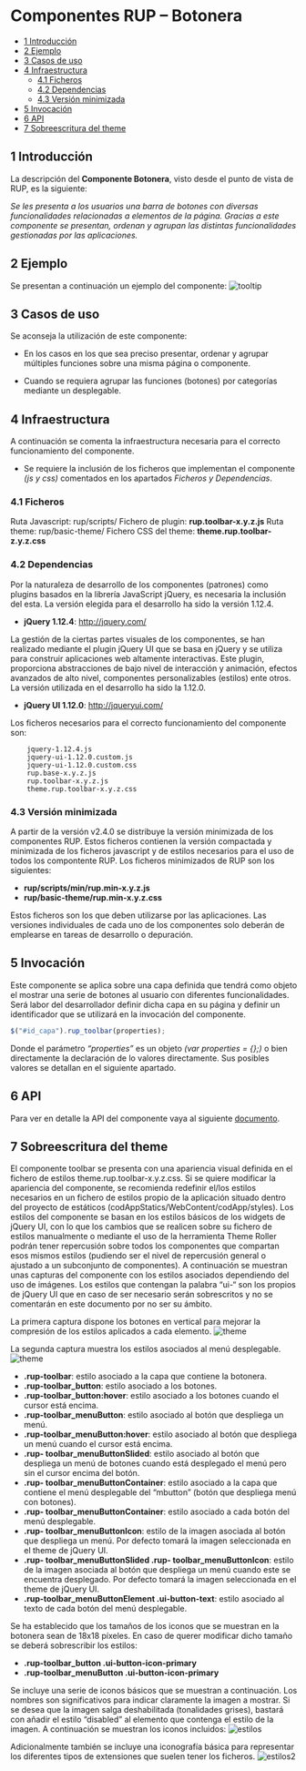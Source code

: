# Componentes RUP – Botonera

<!-- MDTOC maxdepth:6 firsth1:1 numbering:0 flatten:0 bullets:1 updateOnSave:1 -->

   - [1 Introducción](#intro)   
   - [2 Ejemplo](#ejemplo)   
   - [3 Casos de uso](#casos-de-uso)   
   - [4 Infraestructura](#infraestructura)   
      - [4.1 Ficheros](#ficheros)   
      - [4.2 Dependencias](#dependencias)   
      - [4.3 Versión minimizada](#v-minimizada)   
   - [5 Invocación](#invocac)   
   - [6 API](#api)   
   - [7 Sobreescritura del theme](#theme)   

<!-- /MDTOC -->

<a id="intro"></a>
##  1 Introducción
 La descripción del **Componente Botonera**, visto desde el punto de vista de RUP, es la siguiente:

*Se les presenta a los usuarios una barra de botones con diversas funcionalidades relacionadas a elementos de la página. Gracias a este componente se presentan, ordenan y agrupan las distintas funcionalidades gestionadas por las aplicaciones.*

<a id="ejemplo"></a>
##  2 Ejemplo
Se presentan a continuación un ejemplo del componente:
![tooltip](img/rup.toolbar_1.png)

<a id="casos-de-uso"></a>
##  3 Casos de uso
Se aconseja la utilización de este componente:
+ En los casos en los que sea preciso presentar, ordenar y agrupar múltiples funciones sobre una misma página o componente.

+ Cuando se requiera agrupar las funciones (botones) por categorías mediante un desplegable.

<a id="infraestructura"></a>
##  4 Infraestructura
A continuación se comenta la infraestructura necesaria para el correcto funcionamiento del componente.
 + Se requiere la inclusión de los ficheros que implementan el componente *(js y css)* comentados en los apartados *Ficheros y Dependencias*.

<a id="ficheros"></a>
### 4.1 Ficheros
Ruta Javascript: rup/scripts/
Fichero de plugin: **rup.toolbar-x.y.z.js**
Ruta theme: rup/basic-theme/
Fichero CSS del theme: **theme.rup.toolbar-z.y.z.css**

<a id="dependencias"></a>
### 4.2 Dependencias
Por la naturaleza de desarrollo de los componentes (patrones) como plugins basados en la librería JavaScript jQuery, es necesaria la inclusión del esta. La versión elegida para el desarrollo ha sido la versión 1.12.4.
+ **jQuery 1.12.4**: http://jquery.com/

La gestión de la ciertas partes visuales de los componentes, se han realizado mediante el plugin jQuery UI que se basa en jQuery y se utiliza para construir aplicaciones web altamente interactivas. Este plugin, proporciona abstracciones de bajo nivel de interacción y animación, efectos avanzados de alto nivel, componentes personalizables (estilos) ente otros. La versión utilizada en el desarrollo ha sido la 1.12.0.

+ **jQuery UI 1.12.0**: http://jqueryui.com/

Los ficheros necesarios para el correcto funcionamiento del componente son:

		jquery-1.12.4.js
        jquery-ui-1.12.0.custom.js
        jquery-ui-1.12.0.custom.css
        rup.base-x.y.z.js
        rup.toolbar-x.y.z.js
        theme.rup.toolbar-x.y.z.css

<a id="v-minimizada"></a>
###     4.3 Versión minimizada
A partir de la versión v2.4.0 se distribuye la versión minimizada de los componentes RUP. Estos ficheros contienen la versión compactada y minimizada de los ficheros javascript y de estilos necesarios para el uso de todos los compontente RUP.
Los ficheros minimizados de RUP son los siguientes:
+ **rup/scripts/min/rup.min-x.y.z.js**
+ **rup/basic-theme/rup.min-x.y.z.css**

Estos ficheros son los que deben utilizarse por las aplicaciones. Las versiones individuales de cada uno de los componentes solo deberán de emplearse en tareas de desarrollo o depuración.

<a id="invocac"></a>
##  5 Invocación
Este componente se aplica sobre una capa definida que tendrá como objeto el mostrar una serie de botones al usuario con diferentes funcionalidades. Será labor del desarrollador definir dicha capa en su página y definir un identificador que se utilizará en la invocación del componente.
```javascript
$("#id_capa").rup_toolbar(properties);
```
Donde el parámetro *“properties”* es un objeto *(var properties = {};)* o bien directamente la declaración de lo valores directamente. Sus posibles valores se detallan en el siguiente apartado.

<a id="api"></a>
##  6 API
Para ver en detalle la API del componente vaya al siguiente [documento](../api/rup.toolbar.md).

<a id="theme"></a>
##  7 Sobreescritura del theme
El componente toolbar se presenta con una apariencia visual definida en el fichero de estilos theme.rup.toolbar-x.y.z.css.
Si se quiere modificar la apariencia del componente, se recomienda redefinir el/los estilos necesarios en un fichero de estilos propio de la aplicación situado dentro del proyecto de estáticos (codAppStatics/WebContent/codApp/styles).
Los estilos del componente se basan en los estilos básicos de los widgets de jQuery UI, con lo que los cambios que se realicen sobre su fichero de estilos manualmente o mediante el uso de la herramienta Theme Roller podrán tener repercusión sobre todos los componentes que compartan esos mismos estilos (pudiendo ser el nivel de repercusión general o ajustado a un subconjunto de componentes).
A continuación se muestran unas capturas del componente con los estilos asociados dependiendo del uso de imágenes. Los estilos que contengan la palabra “ui-“ son los propios de jQuery UI que en caso de ser necesario serán sobrescritos y no se comentarán en este documento por no ser su ámbito.

La primera captura dispone los botones en vertical para mejorar la compresión de los estilos aplicados a cada elemento.
![theme](img/rup.toolbar_2.png)

La segunda captura muestra los estilos asociados al menú desplegable.
![theme](img/rup.toolbar_3.png)

+ **.rup-toolbar**: estilo asociado a la capa que contiene la botonera.
+	**.rup-toolbar_button**: estilo asociado a los botones.
+	**.rup-toolbar_button:hover**: estilo asociado a los botones cuando el cursor está encima.
+	**.rup-toolbar_menuButton**: estilo asociado al botón que despliega un menú.
+	**.rup-toolbar_menuButton:hover**: estilo asociado al botón que despliega un menú cuando el cursor está encima.
+	**.rup- toolbar_menuButtonSlided**: estilo asociado al botón que despliega un menú de botones cuando está desplegado el menú pero sin el cursor encima del botón.
+	**.rup- toolbar_menuButtonContainer**: estilo asociado a la capa que contiene el menú desplegable del “mbutton” (botón que despliega menú con botones).
+	**.rup- toolbar_menuButtonContainer**: estilo asociado a cada botón del menú desplegable.
+	**.rup- toolbar_menuButtonIcon**: estilo de la imagen asociada al botón que despliega un menú. Por defecto tomará la imagen seleccionada en el theme de jQuery UI.
+	**.rup- toolbar_menuButtonSlided .rup- toolbar_menuButtonIcon**: estilo de la imagen asociada al botón que despliega un menú cuando este se encuentra desplegado. Por defecto tomará la imagen seleccionada en el theme de jQuery UI.
+	**.rup-toolbar_menuButtonElement .ui-button-text**: estilo asociado al texto de cada botón del menú desplegable.

Se ha establecido que los tamaños de los iconos que se muestran en la botonera sean de 18x18 píxeles. En caso de querer modificar dicho tamaño se deberá sobrescribir los estilos:
+	**.rup-toolbar_button .ui-button-icon-primary**
+	**.rup-toolbar_menuButton .ui-button-icon-primary**

Se incluye una serie de iconos básicos que se muestran a continuación. Los nombres son significativos para indicar claramente la imagen a mostrar. Si se desea que la imagen salga deshabilitada (tonalidades grises), bastará con añadir el estilo “disabled” al elemento que contenga el estilo de la imagen. A continuación se muestran los iconos incluidos:
![estilos](img/rup.toolbar_4.png)

Adicionalmente también se incluye una iconografía básica para representar los diferentes tipos de extensiones que suelen tener los ficheros.
![estilos2](img/rup.toolbar_5.png)
